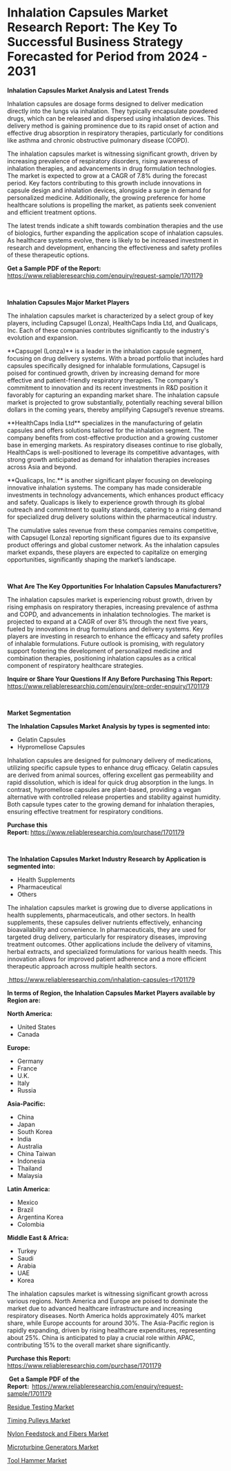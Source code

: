 <p><h1>Inhalation Capsules Market Research Report: The Key To Successful Business Strategy Forecasted for Period from 2024 - 2031</h1></p><p><strong>Inhalation Capsules Market Analysis and Latest Trends</strong></p>
<p><p>Inhalation capsules are dosage forms designed to deliver medication directly into the lungs via inhalation. They typically encapsulate powdered drugs, which can be released and dispersed using inhalation devices. This delivery method is gaining prominence due to its rapid onset of action and effective drug absorption in respiratory therapies, particularly for conditions like asthma and chronic obstructive pulmonary disease (COPD).</p><p>The inhalation capsules market is witnessing significant growth, driven by increasing prevalence of respiratory disorders, rising awareness of inhalation therapies, and advancements in drug formulation technologies. The market is expected to grow at a CAGR of 7.8% during the forecast period. Key factors contributing to this growth include innovations in capsule design and inhalation devices, alongside a surge in demand for personalized medicine. Additionally, the growing preference for home healthcare solutions is propelling the market, as patients seek convenient and efficient treatment options.</p><p>The latest trends indicate a shift towards combination therapies and the use of biologics, further expanding the application scope of inhalation capsules. As healthcare systems evolve, there is likely to be increased investment in research and development, enhancing the effectiveness and safety profiles of these therapeutic options.</p></p>
<p><strong>Get a Sample PDF of the Report:&nbsp;</strong> <a href="https://www.reliableresearchiq.com/enquiry/request-sample/1701179?utm_campaign=103&utm_medium=2&utm_source=Github&utm_content=ia&utm_term=21102024&utm_id=inhalation-capsules">https://www.reliableresearchiq.com/enquiry/request-sample/1701179</a></p>
<p>&nbsp;</p>
<p><strong>Inhalation Capsules Major Market Players</strong></p>
<p><p>The inhalation capsules market is characterized by a select group of key players, including Capsugel (Lonza), HealthCaps India Ltd, and Qualicaps, Inc. Each of these companies contributes significantly to the industry's evolution and expansion.</p><p>**Capsugel (Lonza)** is a leader in the inhalation capsule segment, focusing on drug delivery systems. With a broad portfolio that includes hard capsules specifically designed for inhalable formulations, Capsugel is poised for continued growth, driven by increasing demand for more effective and patient-friendly respiratory therapies. The company's commitment to innovation and its recent investments in R&D position it favorably for capturing an expanding market share. The inhalation capsule market is projected to grow substantially, potentially reaching several billion dollars in the coming years, thereby amplifying Capsugel’s revenue streams.</p><p>**HealthCaps India Ltd** specializes in the manufacturing of gelatin capsules and offers solutions tailored for the inhalation segment. The company benefits from cost-effective production and a growing customer base in emerging markets. As respiratory diseases continue to rise globally, HealthCaps is well-positioned to leverage its competitive advantages, with strong growth anticipated as demand for inhalation therapies increases across Asia and beyond.</p><p>**Qualicaps, Inc.** is another significant player focusing on developing innovative inhalation systems. The company has made considerable investments in technology advancements, which enhances product efficacy and safety. Qualicaps is likely to experience growth through its global outreach and commitment to quality standards, catering to a rising demand for specialized drug delivery solutions within the pharmaceutical industry.</p><p>The cumulative sales revenue from these companies remains competitive, with Capsugel (Lonza) reporting significant figures due to its expansive product offerings and global customer network. As the inhalation capsules market expands, these players are expected to capitalize on emerging opportunities, significantly shaping the market’s landscape.</p></p>
<p>&nbsp;</p>
<p><strong>What Are The Key Opportunities For Inhalation Capsules Manufacturers?</strong></p>
<p><p>The inhalation capsules market is experiencing robust growth, driven by rising emphasis on respiratory therapies, increasing prevalence of asthma and COPD, and advancements in inhalation technologies. The market is projected to expand at a CAGR of over 8% through the next five years, fueled by innovations in drug formulations and delivery systems. Key players are investing in research to enhance the efficacy and safety profiles of inhalable formulations. Future outlook is promising, with regulatory support fostering the development of personalized medicine and combination therapies, positioning inhalation capsules as a critical component of respiratory healthcare strategies.</p></p>
<p><strong>Inquire or Share Your Questions If Any Before Purchasing This Report:</strong> <a href="https://www.reliableresearchiq.com/enquiry/pre-order-enquiry/1701179?utm_campaign=103&utm_medium=2&utm_source=Github&utm_content=ia&utm_term=21102024&utm_id=inhalation-capsules">https://www.reliableresearchiq.com/enquiry/pre-order-enquiry/1701179</a></p>
<p>&nbsp;</p>
<p><strong>Market Segmentation</strong></p>
<p><strong>The Inhalation Capsules Market Analysis by types is segmented into:</strong></p>
<p><ul><li>Gelatin Capsules</li><li>Hypromellose Capsules</li></ul></p>
<p><p>Inhalation capsules are designed for pulmonary delivery of medications, utilizing specific capsule types to enhance drug efficacy. Gelatin capsules are derived from animal sources, offering excellent gas permeability and rapid dissolution, which is ideal for quick drug absorption in the lungs. In contrast, hypromellose capsules are plant-based, providing a vegan alternative with controlled release properties and stability against humidity. Both capsule types cater to the growing demand for inhalation therapies, ensuring effective treatment for respiratory conditions.</p></p>
<p><strong>Purchase this Report:&nbsp;</strong><a href="https://www.reliableresearchiq.com/purchase/1701179?utm_campaign=103&utm_medium=2&utm_source=Github&utm_content=ia&utm_term=21102024&utm_id=inhalation-capsules">https://www.reliableresearchiq.com/purchase/1701179</a></p>
<p>&nbsp;</p>
<p><strong>The Inhalation Capsules Market Industry Research by Application is segmented into:</strong></p>
<p><ul><li>Health Supplements</li><li>Pharmaceutical</li><li>Others</li></ul></p>
<p><p>The inhalation capsules market is growing due to diverse applications in health supplements, pharmaceuticals, and other sectors. In health supplements, these capsules deliver nutrients effectively, enhancing bioavailability and convenience. In pharmaceuticals, they are used for targeted drug delivery, particularly for respiratory diseases, improving treatment outcomes. Other applications include the delivery of vitamins, herbal extracts, and specialized formulations for various health needs. This innovation allows for improved patient adherence and a more efficient therapeutic approach across multiple health sectors.</p></p>
<p><a href="https://www.reliableresearchiq.com/inhalation-capsules-r1701179?utm_campaign=103&utm_medium=2&utm_source=Github&utm_content=ia&utm_term=21102024&utm_id=inhalation-capsules">&nbsp;https://www.reliableresearchiq.com/inhalation-capsules-r1701179</a></p>
<p><strong>In terms of Region, the Inhalation Capsules Market Players available by Region are:</strong></p>
<p>
    <p> <strong> North America: </strong>
        <ul>
            <li>United States</li>
            <li>Canada</li>
        </ul>
        </p> 
    <p> <strong> Europe: </strong>
        <ul>
            <li>Germany</li>
            <li>France</li>
            <li>U.K.</li>
            <li>Italy</li>
            <li>Russia</li>
        </ul>
        </p> 
    <p> <strong> Asia-Pacific: </strong>
        <ul>
            <li>China</li>
            <li>Japan</li>
            <li>South Korea</li>
            <li>India</li>
            <li>Australia</li>
            <li>China Taiwan</li>
            <li>Indonesia</li>
            <li>Thailand</li>
            <li>Malaysia</li>
        </ul>
        </p> 
    <p> <strong> Latin America: </strong>
        <ul>
            <li>Mexico</li>
            <li>Brazil</li>
            <li>Argentina Korea</li>
            <li>Colombia</li>
        </ul>
        </p> 
    <p> <strong> Middle East & Africa: </strong>
        <ul>
            <li>Turkey</li>
            <li>Saudi</li>
            <li>Arabia</li>
            <li>UAE</li>
            <li>Korea</li>
        </ul>
    </p>
    </p>
<p><p>The inhalation capsules market is witnessing significant growth across various regions. North America and Europe are poised to dominate the market due to advanced healthcare infrastructure and increasing respiratory diseases. North America holds approximately 40% market share, while Europe accounts for around 30%. The Asia-Pacific region is rapidly expanding, driven by rising healthcare expenditures, representing about 25%. China is anticipated to play a crucial role within APAC, contributing 15% to the overall market share significantly.</p></p>
<p><strong>Purchase this Report: </strong><a href="https://www.reliableresearchiq.com/purchase/1701179?utm_campaign=103&utm_medium=2&utm_source=Github&utm_content=ia&utm_term=21102024&utm_id=inhalation-capsules">https://www.reliableresearchiq.com/purchase/1701179</a></p>
<p>&nbsp;<strong>Get a Sample PDF of the Report:&nbsp;&nbsp;</strong><a href="https://www.reliableresearchiq.com/enquiry/request-sample/1701179?utm_campaign=103&utm_medium=2&utm_source=Github&utm_content=ia&utm_term=21102024&utm_id=inhalation-capsules">https://www.reliableresearchiq.com/enquiry/request-sample/1701179</a></p>
<p><strong></strong></p>
<p><p><a href="https://issuu.com/reportprime-2/docs/residue-testing-market-size-2030.pp_86dedddb4002f3?utm_campaign=103&utm_medium=2&utm_source=Github&utm_content=ia&utm_term=21102024&utm_id=inhalation-capsules">Residue Testing Market</a></p><p><a href="https://www.linkedin.com/pulse/future-trends-global-timing-pulleys-market-insights-fqjfe?utm_campaign=103&utm_medium=2&utm_source=Github&utm_content=ia&utm_term=21102024&utm_id=inhalation-capsules">Timing Pulleys Market</a></p><p><a href="https://github.com/hentonwytandusyl0/Market-Research-Report-List-1/blob/main/nylon-feedstock-and-fibers-market.md?utm_campaign=103&utm_medium=2&utm_source=Github&utm_content=ia&utm_term=21102024&utm_id=inhalation-capsules">Nylon Feedstock and Fibers Market</a></p><p><a href="https://github.com/janeengrenong0/Market-Research-Report-List-1/blob/main/microturbine-generators-market.md?utm_campaign=103&utm_medium=2&utm_source=Github&utm_content=ia&utm_term=21102024&utm_id=inhalation-capsules">Microturbine Generators Market</a></p><p><a href="https://issuu.com/reportprime-2/docs/tool-hammer-market-size-2030.pptx_e0a2541de2ff34?utm_campaign=103&utm_medium=2&utm_source=Github&utm_content=ia&utm_term=21102024&utm_id=inhalation-capsules">Tool Hammer Market</a></p></p>
